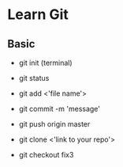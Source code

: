 # Learn Git

## Basic
- git init (terminal)
- git status
- git add <'file name'>
- git commit -m 'message'
- git push origin master

- git clone <'link to your repo'>
- git checkout fix3  